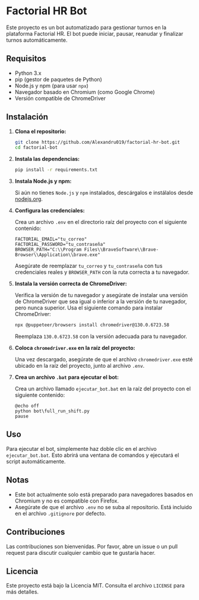 # Factorial HR Bot

Este proyecto es un bot automatizado para gestionar turnos en la plataforma Factorial HR. El bot puede iniciar, pausar, reanudar y finalizar turnos automáticamente.

## Requisitos

- Python 3.x
- pip (gestor de paquetes de Python)
- Node.js y npm (para usar `npx`)
- Navegador basado en Chromium (como Google Chrome)
- Versión compatible de ChromeDriver

## Instalación

1. **Clona el repositorio:**

   ```bash
   git clone https://github.com/Alexandru019/factorial-hr-bot.git
   cd factorial-bot
   ```

2. **Instala las dependencias:**

   ```bash
   pip install -r requirements.txt
   ```

3. **Instala Node.js y npm:**

   Si aún no tienes `Node.js` y `npm` instalados, descárgalos e instálalos desde [nodejs.org](https://nodejs.org/).

4. **Configura las credenciales:**

   Crea un archivo `.env` en el directorio raíz del proyecto con el siguiente contenido:

   ```
   FACTORIAL_EMAIL="tu_correo"
   FACTORIAL_PASSWORD="tu_contraseña"
   BROWSER_PATH="C:\\Program Files\\BraveSoftware\\Brave-Browser\\Application\\brave.exe"
   ```

   Asegúrate de reemplazar `tu_correo` y `tu_contraseña` con tus credenciales reales y `BROWSER_PATH` con la ruta correcta a tu navegador.

5. **Instala la versión correcta de ChromeDriver:**

   Verifica la versión de tu navegador y asegúrate de instalar una versión de ChromeDriver que sea igual o inferior a la versión de tu navegador, pero nunca superior. Usa el siguiente comando para instalar ChromeDriver:

   ```bash
   npx @puppeteer/browsers install chromedriver@130.0.6723.58
   ```

   Reemplaza `130.0.6723.58` con la versión adecuada para tu navegador.

6. **Coloca `chromedriver.exe` en la raíz del proyecto:**

   Una vez descargado, asegúrate de que el archivo `chromedriver.exe` esté ubicado en la raíz del proyecto, junto al archivo `.env`.


7. **Crea un archivo `.bat` para ejecutar el bot:**

   Crea un archivo llamado `ejecutar_bot.bat` en la raíz del proyecto con el siguiente contenido:

   ```batch
   @echo off
   python bot\full_run_shift.py
   pause
   ```

## Uso

Para ejecutar el bot, simplemente haz doble clic en el archivo `ejecutar_bot.bat`. Esto abrirá una ventana de comandos y ejecutará el script automáticamente.

## Notas

- Este bot actualmente solo está preparado para navegadores basados en Chromium y no es compatible con Firefox.
- Asegúrate de que el archivo `.env` no se suba al repositorio. Está incluido en el archivo `.gitignore` por defecto.


## Contribuciones

Las contribuciones son bienvenidas. Por favor, abre un issue o un pull request para discutir cualquier cambio que te gustaría hacer.

## Licencia

Este proyecto está bajo la Licencia MIT. Consulta el archivo `LICENSE` para más detalles.
